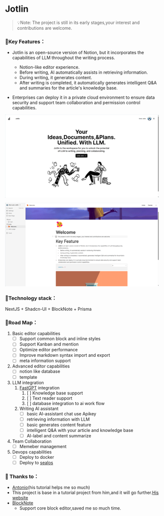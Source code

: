 # Jotlin

> 💡Note: The project is still in its early stages,your interest and contributions are welcome.

### 👀Key Features：

- Jotlin is an open-source version of Notion, but it incorporates the capabilities of LLM throughout the writing process.

  - Notion-like editor experience.
  - Before writing, AI automatically assists in retrieving information.
  - During writing, it generates content.
  - After writing is completed, it automatically generates intelligent Q&A and summaries for the article's knowledge base.

- Enterprises can deploy it in a private cloud environment to ensure data security and support team collaboration and permission control capabilities.

![image-20240412204148692](https://raw.githubusercontent.com/mlhiter/typora-images/master/202404122041888.png)

![image-20240412204109849](https://raw.githubusercontent.com/mlhiter/typora-images/master/202404122041156.png)

### 👜Technology stack：

NextJS + Shadcn-UI + BlockNote + Prisma

### 🤔Road Map：

1. Basic editor capabilities
   - [ ] Support common block and inline styles
   - [ ] Support Kanban and mention
   - [ ] Optimize editor performance
   - [ ] Improve markdown syntax import and export
   - [ ] meta information support
2. Advanced editor capabilities
   - [ ] notion like database
   - [ ] template
3. LLM integration
   1. [FastGPT](https://github.com/labring/FastGPT) integration
      1. [ ] Knowledge base support
      2. [ ] Text reader support
      3. [ ] database integration to ai work flow
   2. Writing AI assistant
      - [ ] basic AI-assistant chat use Apikey
      - [ ] retrieving information with LLM
      - [ ] basic generates content feature
      - [ ] intelligent Q&A with your article and knowledge base
      - [ ] AI-label and content summarize
4. Team Collaboration
   - [ ] Memeber management
5. Devops capabilities
   - [ ] Deploy to docker
   - [ ] Deploy to [sealos](https://github.com/labring/sealos)

### 🥰 Thanks to：

- [Antonio](https://github.com/AntonioErdeljac)(his tutorial helps me so much)
- This project is base in a tutorial project from him,and it will go further.[His website](https://www.codewithantonio.com/)
- [BlockNote](https://github.com/TypeCellOS/BlockNote)
  - Support core block editor,saved me so much time.
